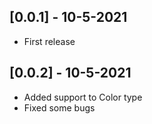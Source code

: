 ## [0.0.1] - 10-5-2021
* First release

## [0.0.2] - 10-5-2021
* Added support to Color type
* Fixed some bugs